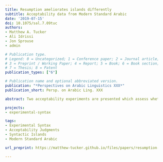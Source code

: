 ```yaml
---
title: Resumption ameliorates islands differently
subtitle: Acceptability data from Modern Standard Arabic
date: '2019-07-15'
doi: 10.1075/sal.7.09tuc
authors:
- Matthew A. Tucker
- Ali Idrissi
- Jon Sprouse
- admin

# Publication type.
# Legend: 0 = Uncategorized; 1 = Conference paper; 2 = Journal article;
# 3 = Preprint / Working Paper; 4 = Report; 5 = Book; 6 = Book section;
# 7 = Thesis; 8 = Patent
publication_types: ["6"]

# Publication name and optional abbreviated version.
publication: "*Perspectives on Arabic Linguistics XXX*"
publication_short: Persp. on Arabic Ling. XXX

abstract: Two acceptability experiments are presented which assess whether resumptive pronouns freely alternate with gaps and/or ameliorate island violation effects in _wh_-questions in Modern Standard Arabic. Both experiments test Complex Noun Phrase Constraint violations, adjunct island violations, and _whether_ island violations. The results indicate that resumption is largely only acceptable with structurally complex DP fillers (_which_-NP) and is generally preferred to gapped structures in long-distance dependencies. Resumption is also shown to ameliorate the grammatical component of some island violations (adjunct and _whether_ islands), but in different quantitative amounts across different islands. The overall pic- ture which emerges is one in which resumption is quantitatively, but perhaps not qualitatively, helpful in repairing grammatical constraint violations in Modern Standard Arabic.

projects:
- experimental-syntax

tags:
- Experimental Syntax
- Acceptability Judgments
- Syntactic Islands
- Modern Standard Arabic

url_preprint: https://matthew-tucker.github.io/files/papers/resumption-islansds-arabic-acceptability.pdf

---
```

